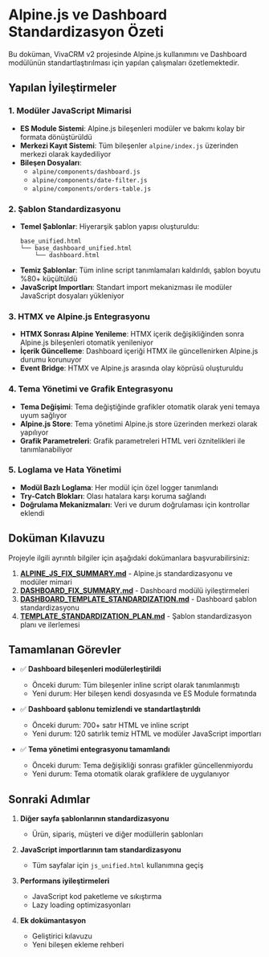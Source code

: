 # Alpine.js ve Dashboard Standardizasyon Özeti

Bu doküman, VivaCRM v2 projesinde Alpine.js kullanımını ve Dashboard modülünün standartlaştırılması için yapılan çalışmaları özetlemektedir.

## Yapılan İyileştirmeler

### 1. Modüler JavaScript Mimarisi

- **ES Module Sistemi**: Alpine.js bileşenleri modüler ve bakımı kolay bir formata dönüştürüldü
- **Merkezi Kayıt Sistemi**: Tüm bileşenler `alpine/index.js` üzerinden merkezi olarak kaydediliyor
- **Bileşen Dosyaları**:
  - `alpine/components/dashboard.js`
  - `alpine/components/date-filter.js`
  - `alpine/components/orders-table.js`

### 2. Şablon Standardizasyonu

- **Temel Şablonlar**: Hiyerarşik şablon yapısı oluşturuldu:
  ```
  base_unified.html
  └── base_dashboard_unified.html
      └── dashboard.html
  ```
- **Temiz Şablonlar**: Tüm inline script tanımlamaları kaldırıldı, şablon boyutu %80+ küçültüldü
- **JavaScript Importları**: Standart import mekanizması ile modüler JavaScript dosyaları yükleniyor

### 3. HTMX ve Alpine.js Entegrasyonu

- **HTMX Sonrası Alpine Yenileme**: HTMX içerik değişikliğinden sonra Alpine.js bileşenleri otomatik yenileniyor
- **İçerik Güncelleme**: Dashboard içeriği HTMX ile güncellenirken Alpine.js durumu korunuyor
- **Event Bridge**: HTMX ve Alpine.js arasında olay köprüsü oluşturuldu

### 4. Tema Yönetimi ve Grafik Entegrasyonu

- **Tema Değişimi**: Tema değiştiğinde grafikler otomatik olarak yeni temaya uyum sağlıyor
- **Alpine.js Store**: Tema yönetimi Alpine.js store üzerinden merkezi olarak yapılıyor
- **Grafik Parametreleri**: Grafik parametreleri HTML veri öznitelikleri ile tanımlanabiliyor

### 5. Loglama ve Hata Yönetimi

- **Modül Bazlı Loglama**: Her modül için özel logger tanımlandı
- **Try-Catch Blokları**: Olası hatalara karşı koruma sağlandı
- **Doğrulama Mekanizmaları**: Veri ve durum doğrulaması için kontrollar eklendi

## Doküman Kılavuzu

Projeyle ilgili ayrıntılı bilgiler için aşağıdaki dokümanlara başvurabilirsiniz:

1. **[ALPINE_JS_FIX_SUMMARY.md](/ALPINE_JS_FIX_SUMMARY.md)** - Alpine.js standardizasyonu ve modüler mimari
2. **[DASHBOARD_FIX_SUMMARY.md](/DASHBOARD_FIX_SUMMARY.md)** - Dashboard modülü iyileştirmeleri
3. **[DASHBOARD_TEMPLATE_STANDARDIZATION.md](/DASHBOARD_TEMPLATE_STANDARDIZATION.md)** - Dashboard şablon standardizasyonu
4. **[TEMPLATE_STANDARDIZATION_PLAN.md](/TEMPLATE_STANDARDIZATION_PLAN.md)** - Şablon standardizasyon planı ve ilerlemesi

## Tamamlanan Görevler

- ✅ **Dashboard bileşenleri modülerleştirildi**
  - Önceki durum: Tüm bileşenler inline script olarak tanımlanmıştı
  - Yeni durum: Her bileşen kendi dosyasında ve ES Module formatında 

- ✅ **Dashboard şablonu temizlendi ve standartlaştırıldı**
  - Önceki durum: 700+ satır HTML ve inline script
  - Yeni durum: 120 satırlık temiz HTML ve modüler JavaScript importları

- ✅ **Tema yönetimi entegrasyonu tamamlandı**
  - Önceki durum: Tema değişikliği sonrası grafikler güncellenmiyordu
  - Yeni durum: Tema otomatik olarak grafiklere de uygulanıyor

## Sonraki Adımlar

1. **Diğer sayfa şablonlarının standardizasyonu**
   - Ürün, sipariş, müşteri ve diğer modüllerin şablonları

2. **JavaScript importlarının tam standardizasyonu**
   - Tüm sayfalar için `js_unified.html` kullanımına geçiş

3. **Performans iyileştirmeleri**
   - JavaScript kod paketleme ve sıkıştırma 
   - Lazy loading optimizasyonları

4. **Ek dokümantasyon**
   - Geliştirici kılavuzu
   - Yeni bileşen ekleme rehberi